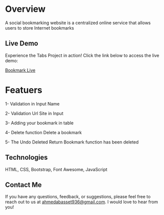 # Overview
A social bookmarking website is a centralized online service that allows users to store Internet bookmarks

## Live Demo
Experience the Tabs Project in action! Click the link below to access the live demo:

[Bookmark Live](https://ahmedbm98.github.io/Bookmark/)

# Featuers
  1- Validation in Input Name
  
  2- Validation Url Site in Input
  
  3- Adding your bookmark in table
  
  4- Delete function Delete a bookmark
  
  5- The Undo Deleted Return Bookmark function has been deleted
  
## Technologies
HTML, CSS, Bootstrap, Font Awesome, JavaScript

## Contact Me
If you have any questions, feedback, or suggestions, please feel free to reach out to us at ahmedabasset936@gmail.com. I would love to hear from you!
